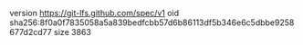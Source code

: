 version https://git-lfs.github.com/spec/v1
oid sha256:8f0a0f7835058a5a839bedfcbb57d6b86113df5b346e6c5dbbe9258677d2cd77
size 3863
